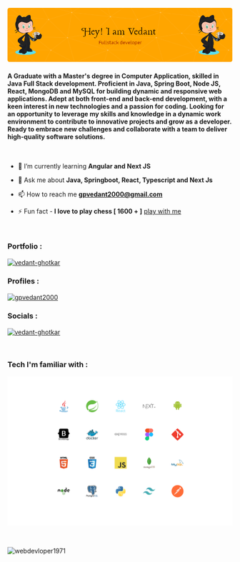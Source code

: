 ![banner](/github-header-image.png)

<p align="left" ><h4>A Graduate with a Master's degree in Computer Application, skilled in Java Full Stack development. Proficient in Java, Spring Boot, Node JS, React, MongoDB and MySQL for building dynamic and responsive web applications. Adept at both front-end and back-end development, with a keen interest in new technologies and a passion for coding. Looking for an opportunity to leverage my skills and knowledge in a dynamic work environment to contribute to innovative projects and grow as a developer. Ready to embrace new challenges and collaborate with a team to deliver high-quality software solutions.</h4></p>

<br>

- 🌱 I’m currently learning **Angular and Next JS**

- 💬 Ask me about **Java, Springboot, React, Typescript and Next Js**

- 📫 How to reach me **gpvedant2000@gmail.com**

- ⚡ Fun fact - **I love to play chess [ 1600 + ]** <a href="https://www.chess.com/member/Sherlock-13th" target="_blank">play with me</a>

<br>

<h3>Portfolio :</h3>

<a href="https://webdevloper1971.github.io/portfolio/" target="blank"><img align="center" src="https://webdevloper1971.github.io/portfolio/logo.svg" alt="vedant-ghotkar" height="30" width="40" /></a>

<h3>Profiles :</h3>
<a href="https://www.hackerrank.com/gpvedant2000" target="blank"><img align="center" src="https://raw.githubusercontent.com/rahuldkjain/github-profile-readme-generator/master/src/images/icons/Social/hackerrank.svg" alt="gpvedant2000" height="30" width="40" /></a>

<h3 align="left">Socials :</h3>
<p align="left">
<a href="https://linkedin.com/in/vedant-ghotkar" target="blank"><img align="center" src="https://raw.githubusercontent.com/rahuldkjain/github-profile-readme-generator/master/src/images/icons/Social/linked-in-alt.svg" alt="vedant-ghotkar" height="30" width="40" /></a>
</p>
</p>

<br>

<h3>Tech I'm familiar with : </h3>

![techStack](/tech.png)

<br>
<p>
<img align="left" src="https://github-readme-stats.vercel.app/api/top-langs?username=webdevloper1971&show_icons=true&locale=en&layout=compact" alt="webdevloper1971" />
</p>
